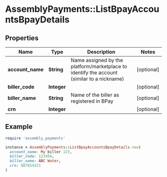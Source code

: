 # AssemblyPayments::ListBpayAccountsBpayDetails

## Properties

| Name | Type | Description | Notes |
| ---- | ---- | ----------- | ----- |
| **account_name** | **String** | Name assigned by the platform/marketplace to identify the account (similar to a nickname) | [optional] |
| **biller_code** | **Integer** |  | [optional] |
| **biller_name** | **String** | Name of the biller as registered in BPay | [optional] |
| **crn** | **Integer** |  | [optional] |

## Example

```ruby
require 'assembly_payments'

instance = AssemblyPayments::ListBpayAccountsBpayDetails.new(
  account_name: My biller 123,
  biller_code: 123456,
  biller_name: ABC Water,
  crn: 987654321
)
```

